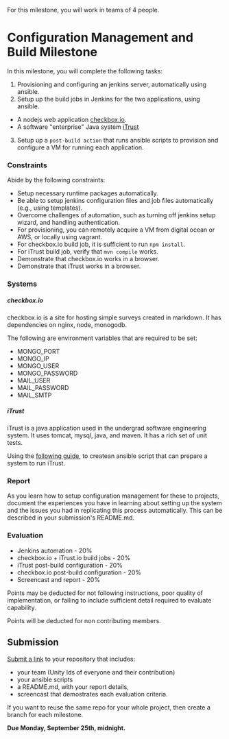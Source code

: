 For this milestone, you will work in teams of 4 people.

# Configuration Management and Build Milestone

In this milestone, you will complete the following tasks:

1. Provisioning and configuring an jenkins server, automatically using ansible.
2. Setup up the build jobs in Jenkins for the two applications, using ansible.
  * A nodejs web application [checkbox.io](https://github.com/chrisparnin/checkbox.io).
  * A software "enterprise" Java system [iTrust](https://github.ncsu.edu/engr-csc326-staff/iTrust-v23)
3. Setup up a `post-build action` that runs ansible scripts to provision and configure a VM for running each application.
  
### Constraints

Abide by the following constraints:

- Setup necessary runtime packages automatically.
- Be able to setup jenkins configuration files and job files automatically (e.g., using templates).
- Overcome challenges of automation, such as turning off jenkins setup wizard, and handling authentication.
- For provisioning, you can remotely acquire a VM from digital ocean or AWS, or locally using vagrant.
- For checkbox.io build job, it is sufficient to run `npm install`.
- For iTrust build job, verify that `mvn compile` works.
- Demonstrate that checkbox.io works in a browser.
- Demonstrate that iTrust works in a browser.

### Systems

##### checkbox.io 

checkbox.io is a site for hosting simple surveys created in markdown. It has dependencies on nginx, node, monogodb.

The following are environment variables that are required to be set:

* MONGO_PORT
* MONGO_IP
* MONGO_USER
* MONGO_PASSWORD
* MAIL_USER
* MAIL_PASSWORD
* MAIL_SMTP

##### iTrust

iTrust is a java application used in the undergrad software engineering system. It uses tomcat, mysql, java, and maven. It has a rich set of unit tests.

Using the [following guide](http://agile.csc.ncsu.edu/iTrust/wiki/doku.php?id=home_deployment_instructions), to createan ansible script that can prepare a system to run iTrust. 

### Report

As you learn how to setup configuration management for these to projects, document the experiences you have in learning about setting up the system and the issues you had in replicating this process automatically. This can be described in your submission's README.md.

### Evaluation

* Jenkins automation - 20%
* checkbox.io + iTrust.io build jobs - 20%
* iTrust post-build configuration - 20%
* checkbox.io post-build configuration - 20%
* Screencast and report - 20%

Points may be deducted for not following instructions, poor quality of implementation, or failing to include sufficient detail required to evaluate capability.

Points will be deducted for non contributing members.

## Submission

[Submit a link](https://docs.google.com/forms/d/e/1FAIpQLSfudbWrTbiNqFdAs1Lt0pRTII0qpF1mKXMAgu3om_fUpjys1Q/viewform?usp=sf_link) to your repository that includes:

* your team (Unity Ids of everyone and their contribution)
* your ansible scripts
* a README.md, with your report details,
* screencast that demostrates each evaluation criteria.

If you want to reuse the same repo for your whole project, then create a branch for each milestone.

**Due Monday, September 25th, midnight.**

